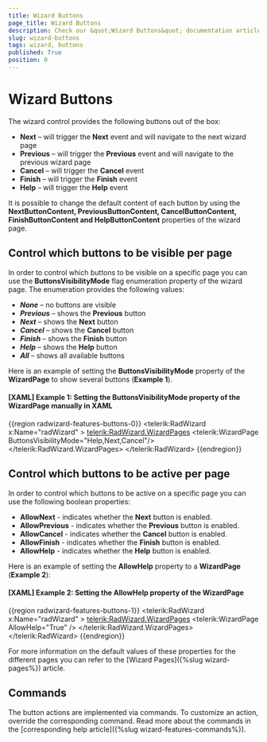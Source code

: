 ```yaml
---
title: Wizard Buttons
page_title: Wizard Buttons
description: Check our &quot;Wizard Buttons&quot; documentation article for the RadWizard WPF control.
slug: wizard-buttons
tags: wizard, buttons
published: True
position: 0
---
```


# Wizard Buttons

The wizard control provides the following buttons out of the box:
*	__Next__ – will trigger the __Next__ event and will navigate to the next wizard page
*	__Previous__ – will trigger the __Previous__ event and will navigate to the previous wizard page
*	__Cancel__ – will trigger the __Cancel__ event
*	__Finish__ – will trigger the __Finish__ event
*	__Help__ – will trigger the __Help__ event

It is possible to change the default content of each button by using the __NextButtonContent, PreviousButtonContent, CancelButtonContent, FinishButtonContent and HelpButtonContent__ properties of the wizard page.

## Control which buttons to be visible per page

In order to control which buttons to be visible on a specific page you can use the __ButtonsVisibilityMode__ flag enumeration property of the wizard page.  The enumeration provides the following values: 
 * ___None___ – no buttons are visible
 * ___Previous___ – shows the __Previous__ button
 * ___Next___ – shows the __Next__ button
 * ___Cancel___ – shows the __Cancel__ button
 * ___Finish___ – shows the __Finish__ button
 * ___Help___ – shows the __Help__ button
 * ___All___ – shows all available buttons

Here is an example of setting the __ButtonsVisibilityMode__ property of the __WizardPage__ to show several buttons (__Example 1__). 

#### __[XAML] Example 1: Setting the ButtonsVisibilityMode property of the WizardPage manually in XAML__
{{region radwizard-features-buttons-0}}
	<telerik:RadWizard x:Name="radWizard" >
		<telerik:RadWizard.WizardPages>
			<telerik:WizardPage ButtonsVisibilityMode="Help,Next,Cancel"/>
		</telerik:RadWizard.WizardPages>
	</telerik:RadWizard>
{{endregion}}

## Control which buttons to be active per page 

In order to control which buttons to be active on a specific page you can use the following boolean properties:  
* __AllowNext__ - indicates whether the __Next__ button is enabled.
* __AllowPrevious__ - indicates whether the __Previous__ button is enabled.
* __AllowCancel__ - indicates whether the __Cancel__ button is enabled.
* __AllowFinish__ - indicates whether the __Finish__ button is enabled.
* __AllowHelp__ - indicates whether the __Help__ button is enabled.

Here is an example of setting the __AllowHelp__ property to a __WizardPage__ (__Example 2__):

#### __[XAML] Example 2: Setting the AllowHelp property of the WizardPage__ 
{{region radwizard-features-buttons-1}}
	<telerik:RadWizard x:Name="radWizard" >
		<telerik:RadWizard.WizardPages>
			<telerik:WizardPage AllowHelp="True" />
		</telerik:RadWizard.WizardPages>
	</telerik:RadWizard>
{{endregion}}

For more information on the default values of these properties for the different pages you can refer to the [Wizard Pages]({%slug wizard-pages%}) article.

## Commands

The button actions are implemented via commands. To customize an action, override the corresponding command. Read more about the commands in the [corresponding help article]({%slug wizard-features-commands%}).
